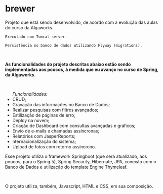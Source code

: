 # brewer

Projeto que está sendo desenvolvido, de acordo com a evolução das aulas do curso da Algaworks.

````
Executado com Tomcat server.
````

````
Persistência no banco de dados utilizando Flyway (migrations).
````
<br>
<p><b>As funcionalidades do projeto descritas abaixo estão sendo implementadas aos poucos, à medida que eu avanço no curso de Spring, da Algaworks.</b></p>
<br>
<ul>
  <em>Funcionalidades:</em>
  <br>
  <li>CRUD;</li>
<li>Gravação das informações no Banco de Dados;</li>
<li>Realizar pesquisas com filtros avançados;</li>
<li>Estilização de páginas de erro;</li>
<li>Deploy na nuvem;</li>
<li>Criação de Dashboard com consultas avançadas e gráficos;</li>
<li>Envio de e-mails e chamadas assíncronas;</li>
<li>Relatórios com JasperReports;</li>
<li>nternacionalização do sistema;</li>
<li>Upload de fotos com retorno assíncrono.</li>
</ul>

<p>Esse projeto utiliza o framework Springboot (que será atualizado, aos poucos, para o Spring 5), Spring Security, Hibernate, JPA, conexão com o Banco de Dados e utilização do template Engine Thymeleaf.</p>
<br>
<p>O projeto utiliza, também, Javascript, HTML e CSS, em sua composição.</p>
